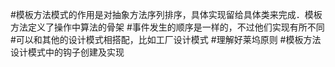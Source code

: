 #模板方法模式的作用是对抽象方法序列排序，具体实现留给具体类来完成．模板方法定义了操作中算法的骨架
#事件发生的顺序是一样的，不过他们实现有所不同
#可以和其他的设计模式相搭配，比如工厂设计模式
#理解好莱坞原则
#模板方法设计模式中的钩子创建及实现